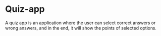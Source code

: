 # Quiz-app
A quiz app is an application where the user can select correct answers or wrong answers, and in the end, it will show the points of selected options. 
